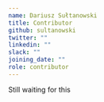 ```yaml
---
name: Dariusz Sułtanowski
title: Contributor
github: sultanowski
twitter: ""
linkedin: ""
slack: ""
joining_date: ""
role: contributor
---
```


Still waiting for this
